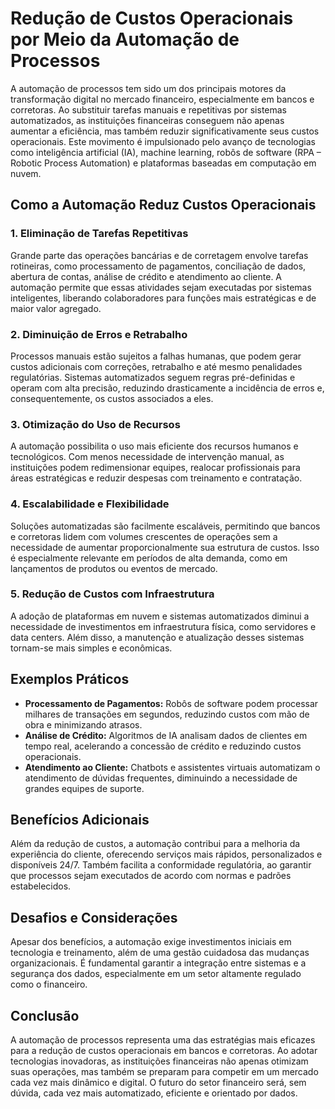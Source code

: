 # Redução de Custos Operacionais por Meio da Automação de Processos

A automação de processos tem sido um dos principais motores da transformação digital no mercado financeiro, especialmente em bancos e corretoras. Ao substituir tarefas manuais e repetitivas por sistemas automatizados, as instituições financeiras conseguem não apenas aumentar a eficiência, mas também reduzir significativamente seus custos operacionais. Este movimento é impulsionado pelo avanço de tecnologias como inteligência artificial (IA), machine learning, robôs de software (RPA – Robotic Process Automation) e plataformas baseadas em computação em nuvem.

## Como a Automação Reduz Custos Operacionais

### 1. Eliminação de Tarefas Repetitivas

Grande parte das operações bancárias e de corretagem envolve tarefas rotineiras, como processamento de pagamentos, conciliação de dados, abertura de contas, análise de crédito e atendimento ao cliente. A automação permite que essas atividades sejam executadas por sistemas inteligentes, liberando colaboradores para funções mais estratégicas e de maior valor agregado.

### 2. Diminuição de Erros e Retrabalho

Processos manuais estão sujeitos a falhas humanas, que podem gerar custos adicionais com correções, retrabalho e até mesmo penalidades regulatórias. Sistemas automatizados seguem regras pré-definidas e operam com alta precisão, reduzindo drasticamente a incidência de erros e, consequentemente, os custos associados a eles.

### 3. Otimização do Uso de Recursos

A automação possibilita o uso mais eficiente dos recursos humanos e tecnológicos. Com menos necessidade de intervenção manual, as instituições podem redimensionar equipes, realocar profissionais para áreas estratégicas e reduzir despesas com treinamento e contratação.

### 4. Escalabilidade e Flexibilidade

Soluções automatizadas são facilmente escaláveis, permitindo que bancos e corretoras lidem com volumes crescentes de operações sem a necessidade de aumentar proporcionalmente sua estrutura de custos. Isso é especialmente relevante em períodos de alta demanda, como em lançamentos de produtos ou eventos de mercado.

### 5. Redução de Custos com Infraestrutura

A adoção de plataformas em nuvem e sistemas automatizados diminui a necessidade de investimentos em infraestrutura física, como servidores e data centers. Além disso, a manutenção e atualização desses sistemas tornam-se mais simples e econômicas.

## Exemplos Práticos

- **Processamento de Pagamentos:** Robôs de software podem processar milhares de transações em segundos, reduzindo custos com mão de obra e minimizando atrasos.
- **Análise de Crédito:** Algoritmos de IA analisam dados de clientes em tempo real, acelerando a concessão de crédito e reduzindo custos operacionais.
- **Atendimento ao Cliente:** Chatbots e assistentes virtuais automatizam o atendimento de dúvidas frequentes, diminuindo a necessidade de grandes equipes de suporte.

## Benefícios Adicionais

Além da redução de custos, a automação contribui para a melhoria da experiência do cliente, oferecendo serviços mais rápidos, personalizados e disponíveis 24/7. Também facilita a conformidade regulatória, ao garantir que processos sejam executados de acordo com normas e padrões estabelecidos.

## Desafios e Considerações

Apesar dos benefícios, a automação exige investimentos iniciais em tecnologia e treinamento, além de uma gestão cuidadosa das mudanças organizacionais. É fundamental garantir a integração entre sistemas e a segurança dos dados, especialmente em um setor altamente regulado como o financeiro.

## Conclusão

A automação de processos representa uma das estratégias mais eficazes para a redução de custos operacionais em bancos e corretoras. Ao adotar tecnologias inovadoras, as instituições financeiras não apenas otimizam suas operações, mas também se preparam para competir em um mercado cada vez mais dinâmico e digital. O futuro do setor financeiro será, sem dúvida, cada vez mais automatizado, eficiente e orientado por dados.